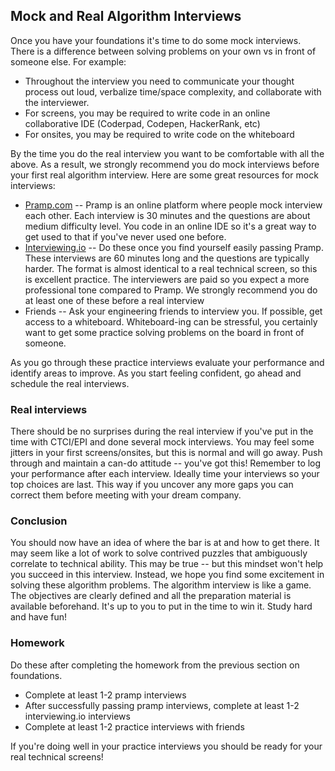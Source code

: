 ## Mock and Real Algorithm Interviews

Once you have your foundations it's time to do some mock interviews. There is a difference between solving problems on your own vs in front of someone else. For example:

* Throughout the interview you need to communicate your thought process out loud, verbalize time/space complexity, and collaborate with the interviewer.
* For screens, you may be required to write code in an online collaborative IDE (Coderpad, Codepen, HackerRank, etc)
* For onsites, you may be required to write code on the whiteboard

By the time you do the real interview you want to be comfortable with all the above. As a result, we strongly recommend you do mock interviews before your first real algorithm interview. Here are some great resources for mock interviews:

* [Pramp.com][algo-pramp] -- Pramp is an online platform where people mock interview each other. Each interview is 30 minutes and the questions are about medium difficulty level. You code in an online IDE so it's a great way to get used to that if you've never used one before.
* [Interviewing.io][algo-interviewing] -- Do these once you find yourself easily passing Pramp. These interviews are 60 minutes long and the questions are typically harder. The format is almost identical to a real technical screen, so this is excellent practice. The interviewers are paid so you expect a more professional tone compared to Pramp. We strongly recommend you do at least one of these before a real interview
* Friends -- Ask your engineering friends to interview you. If possible, get access to a whiteboard. Whiteboard-ing can be stressful, you certainly want to get some practice solving problems on the board in front of someone.

As you go through these practice interviews evaluate your performance and identify areas to improve. As you start feeling confident, go ahead and schedule the real interviews.

### Real interviews
There should be no surprises during the real interview if you've put in the time with CTCI/EPI and done several mock interviews. You may feel some jitters in your first screens/onsites, but this is normal and will go away. Push through and maintain a can-do attitude -- you've got this! Remember to log your performance after each interview. Ideally time your interviews so your top choices are last. This way if you uncover any more gaps you can correct them before meeting with your dream company.

### Conclusion
You should now have an idea of where the bar is at and how to get there. It may seem like a lot of work to solve contrived puzzles that ambiguously correlate to technical ability. This may be true -- but this mindset won't help you succeed in this interview. Instead, we hope you find some excitement in solving these algorithm problems. The algorithm interview is like a game. The objectives are clearly defined and all the preparation material is available beforehand. It's up to you to put in the time to win it. Study hard and have fun!

### Homework
Do these after completing the homework from the previous section on foundations.

* Complete at least 1-2 pramp interviews
* After successfully passing pramp interviews, complete at least 1-2 interviewing.io interviews
* Complete at least 1-2 practice interviews with friends

If you're doing well in your practice interviews you should be ready for your real technical screens!

[algo-pramp]: https://www.pramp.com
[algo-interviewing]: https://www.interviewing.io

